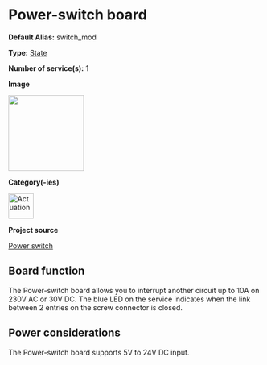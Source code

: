 # Power-switch board

<div className="cust_sheet" markdown="1">
<p className="cust_sheet-title" markdown="1"><strong>Default Alias:</strong> switch_mod</p>
<p className="cust_sheet-title" markdown="1"><strong>Type:</strong> <a href="/software/services_list/state.md">State</a></p>
<p className="cust_sheet-title" markdown="1"><strong>Number of service(s):</strong> 1</p>
<p className="cust_sheet-title" markdown="1"><strong>Image</strong></p>
<p className="cust_indent" markdown="1"><img height="150" src="/img/power-switch-service.png"/></p>
<p className="cust_sheet-title" markdown="1"><strong>Category(-ies)</strong></p>
<p className="cust_indent" markdown="1">
<img height="50" src="/img/sticker-actuation.png" title="Actuation"/>
</p>
<p className="cust_sheet-title" markdown="1"><strong>Project source </strong></p>
<a className="github-button" data-size="large" aria-label="Star Luos-io/Luos on GitHub" href="https://github.com/Luos-io/Examples/tree/master/Projects/l0/Power_switch" target="_blank">Power switch</a>
</div>

## Board function

The Power-switch board allows you to interrupt another circuit up to 10A on 230V AC or 30V DC. The blue LED on the service indicates when the link between 2 entries on the screw connector is closed.

## Power considerations

The Power-switch board supports 5V to 24V DC input.
